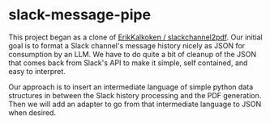 # slack-message-pipe

This project began as a clone of [ErikKalkoken / slackchannel2pdf](https://github.com/ErikKalkoken/slackchannel2pdf). Our initial goal is to format a Slack channel's message history nicely as JSON for consumption by an LLM. We have to do quite a bit of cleanup of the JSON that comes back from Slack's API to make it simple, self contained, and easy to interpret. 

Our approach is to insert an intermediate language of simple python data structures in between the Slack history processing and the PDF generation. Then we will add an adapter to go from that intermediate language to JSON when desired.